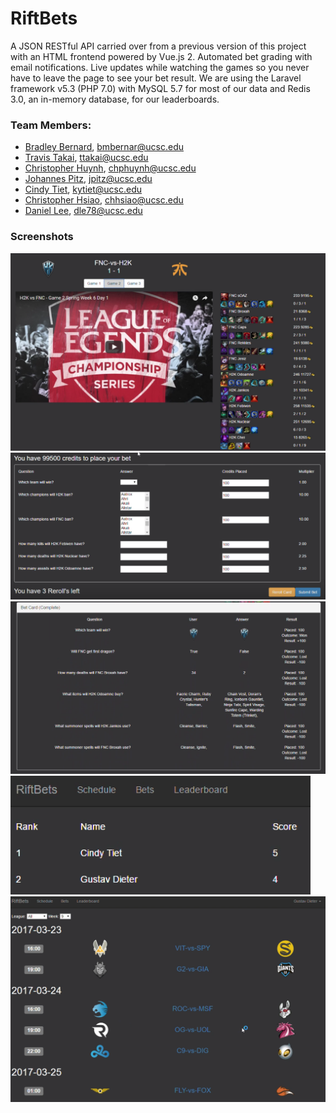 # RiftBets
A JSON RESTful API carried over from a previous version of this project with an HTML frontend powered by Vue.js 2. Automated bet grading with email notifications. Live updates while watching the games so you never have to leave the page to see your bet result. We are using the Laravel framework v5.3 (PHP 7.0) with MySQL 5.7 for most of our data and Redis 3.0, an in-memory database, for our leaderboards. 

### Team Members:
- [Bradley Bernard](https://github.com/bradleybernard/), bmbernar@ucsc.edu
- [Travis Takai](https://github.com/travistakai/), ttakai@ucsc.edu
- [Christopher Huynh](https://github.com/chphuynh/), chphuynh@ucsc.edu
- [Johannes Pitz](https://github.com/johannespitz/), jpitz@ucsc.edu
- [Cindy Tiet](https://github.com/CinGer04/), kytiet@ucsc.edu
- [Christopher Hsiao](https://github.com/chipsandtea/), chhsiao@ucsc.edu
- [Daniel Lee](https://github.com/danielylee/), dle78@ucsc.edu

### Screenshots
![1](/Screenshots/1.png?raw=true "1")
![2](/Screenshots/2.png?raw=true "2")
![3](/Screenshots/3.png?raw=true "3")
![4](/Screenshots/4.png?raw=true "4")
![5](/Screenshots/5.png?raw=true "5")
